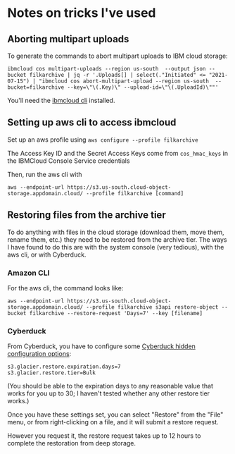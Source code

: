 # Notes on tricks I've used

## Aborting multipart uploads

To generate the commands to abort multipart uploads to IBM cloud storage:
```
ibmcloud cos multipart-uploads --region us-south  --output json --bucket filkarchive | jq -r '.Uploads[] | select(."Initiated" <= "2021-07-15") | "ibmcloud cos abort-multipart-upload --region us-south  --bucket=filkarchive --key=\"\(.Key)\" --upload-id=\"\(.UploadId)\""'
```

You'll need the [ibmcloud cli](https://www.ibm.com/cloud/cli) installed.

## Setting up aws cli to access ibmcloud

Set up an aws profile using `aws configure --profile filkarchive`

The Access Key ID and the Secret Access Keys come from `cos_hmac_keys` in the IBMCloud Console Service credentials

Then, run the aws cli with
```
aws --endpoint-url https://s3.us-south.cloud-object-storage.appdomain.cloud/ --profile filkarchive [command]
```

## Restoring files from the archive tier

To do anything with files in the cloud storage (download them, move
them, rename them, etc.) they need to be restored from the archive
tier.  The ways I have found to do this are with the system
console (very tedious), with the aws cli, or with Cyberduck.

### Amazon CLI

For the aws cli, the command looks like:

```
aws --endpoint-url https://s3.us-south.cloud-object-storage.appdomain.cloud/ --profile filkarchive s3api restore-object --bucket filkarchive --restore-request 'Days=7' --key [filename] 
```

### Cyberduck

From Cyberduck, you have to configure some [Cyberduck hidden configuration options](https://trac.cyberduck.io/wiki/help/en/howto/preferences#Hiddenconfigurationoptions):

```
s3.glacier.restore.expiration.days=7
s3.glacier.restore.tier=Bulk
```

(You should be able to the expiration days to any reasonable value that works for you up to 30; I haven't tested whether any other restore tier works.)

Once you have these settings set, you can select "Restore" from the "File" menu, or from right-clicking on a file, and it will submit a restore request.

However you request it, the restore request takes up to 12 hours to complete the restoration from deep storage.
